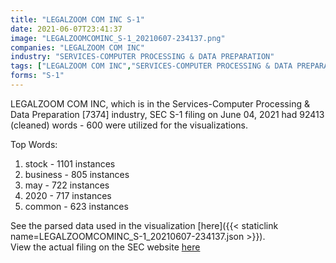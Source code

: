 ```yaml
---
title: "LEGALZOOM COM INC S-1"
date: 2021-06-07T23:41:37
image: "LEGALZOOMCOMINC_S-1_20210607-234137.png"
companies: "LEGALZOOM COM INC"
industry: "SERVICES-COMPUTER PROCESSING & DATA PREPARATION"
tags: ["LEGALZOOM COM INC","SERVICES-COMPUTER PROCESSING & DATA PREPARATION","06-04-2021","S-1"]
forms: "S-1"
---
```

LEGALZOOM COM INC, which is in the Services-Computer Processing & Data Preparation [7374] industry, SEC S-1 filing on June 04, 2021 had 92413 (cleaned) words - 600 were utilized for the visualizations.

Top Words:
1. stock - 1101 instances
2. business - 805 instances
3. may - 722 instances
4. 2020 - 717 instances
5. common - 623 instances


See the parsed data used in the visualization [here]({{< staticlink name=LEGALZOOMCOMINC_S-1_20210607-234137.json >}}).  
View the actual filing on the SEC website [here](https://www.sec.gov/Archives/edgar/data/1286139/0001193125-21-182939.txt)